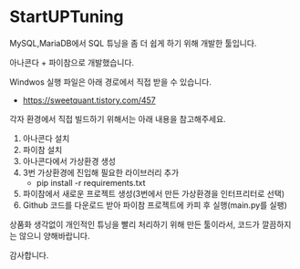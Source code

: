 # StartUPTuning
MySQL,MariaDB에서 SQL 튜닝을 좀 더 쉽게 하기 위해 개발한 툴입니다.

아나콘다 + 파이참으로 개발했습니다.

Windwos 실행 파일은 아래 경로에서 직접 받을 수 있습니다.
 - https://sweetquant.tistory.com/457
 
각자 환경에서 직접 빌드하기 위해서는 아래 내용을 참고해주세요.
1. 아나콘다 설치
2. 파이참 설치
3. 아나콘다에서 가상환경 생성
4. 3번 가상환경에 진입해 필요한 라이브러리 추가
   - pip install -r requirements.txt
5. 파이참에서 새로운 프로젝트 생성(3번에서 만든 가상환경을 인터프리터로 선택)
6. Github 코드를 다운로드 받아 파이참 프로젝트에 카피 후 실행(main.py를 실팽)
   
상품화 생각없이 개인적인 튜닝을 빨리 처리하기 위해 만든 툴이라서,
코드가 깔끔하지는 않으니 양해바랍니다.

감사합니다.

